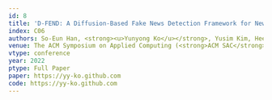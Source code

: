 ```yaml
---
id: 8
title: 'D-FEND: A Diffusion-Based Fake News Detection Framework for News Articles Related to COVID-19'
index: C06
authors: So-Eun Han, <strong><u>Yunyong Ko</u></strong>, Yusim Kim, Heejin Park, Seongsu-Oh, and Sang-Wook Kim
venue: The ACM Symposium on Applied Computing (<strong>ACM SAC</strong>)
vtype: conference
year: 2022
ptype: Full Paper
paper: https://yy-ko.github.com
code: https://yy-ko.github.com
---
```


